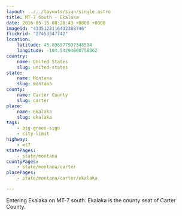 ```yaml
---
layout: ../../layouts/sign/single.astro
title: MT-7 South - Ekalaka
date: 2016-05-15 08:28:43 +0000 +0000
imageid: "4335123116432388746"
flickrid: "27453347742"
location:
    latitude: 45.896877997348504
    longitude: -104.54294800758362
country:
    name: United States
    slug: united-states
state:
    name: Montana
    slug: montana
county:
    name: Carter County
    slug: carter
place:
    name: Ekalaka
    slug: ekalaka
tags:
    - big-green-sign
    - city-limit
highway:
    - mt7
statePages:
    - state/montana
countyPages:
    - state/montana/carter
placePages:
    - state/montana/carter/ekalaka

---
```

Entering Ekalaka on MT-7 south.  Ekalaka is the county seat of Carter County.